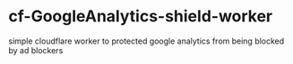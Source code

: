 # cf-GoogleAnalytics-shield-worker
simple cloudflare worker to protected google analytics from being blocked by ad blockers
